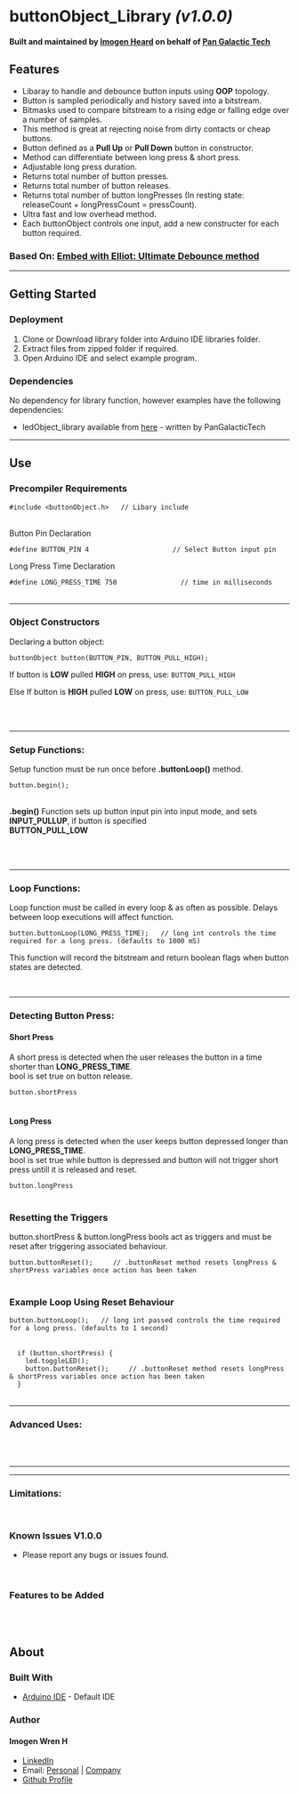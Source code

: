 # buttonObject_Library *(v1.0.0)*
#### Built and maintained by [Imogen Heard](mailto:pangalactictech@gmail.com "Email me!") on behalf of [Pan Galactic Tech](https://PanGalacticTech.com)

## Features
* Libaray to handle and debounce button inputs using **OOP** topology.
* Button is sampled periodically and history saved into a bitstream.
* Bitmasks used to compare bitstream to a rising edge or falling edge over a number of samples.
* This method is great at rejecting noise from dirty contacts or cheap buttons.
* Button defined as a **Pull Up** or **Pull Down** button in constructor.
* Method can differentiate between long press & short press.
* Adjustable long press duration.
* Returns total number of button presses.
* Returns total number of button releases.
* Returns total number of button longPresses (In resting state: releaseCount + longPressCount = pressCount).
* Ultra fast and low overhead method.
* Each buttonObject controls one input, add a new constructer for each button required.

### Based On: [Embed with Elliot: Ultimate Debounce method](https://hackaday.com/2015/12/10/embed-with-elliot-debounce-your-noisy-buttons-part-ii/#more-180185)
___________________________________________________________________________________________________________

## Getting Started
### Deployment
1. Clone or Download library folder into Arduino IDE libraries folder.
2. Extract files from zipped folder if required.
3. Open Arduino IDE and select example program.

### Dependencies
No dependency for library function, however examples have the following dependencies:
* ledObject_library available from [here](https://github.com/PanGalacticTech/ledObject_library) - written by PanGalacticTech
___________________________________________________________________________________________________________

## Use

### Precompiler Requirements<br>

`#include <buttonObject.h>   // Libary include`  <br> <br>

Button Pin Declaration<br>

`#define BUTTON_PIN 4                     // Select Button input pin`   <br>

Long Press Time Declaration<br>

`#define LONG_PRESS_TIME 750                // time in milliseconds` <br>
 <br>

___________________________________________________________________________________________________________

### Object Constructors

Declaring a button object:

`buttonObject button(BUTTON_PIN, BUTTON_PULL_HIGH);` <br>

If button is **LOW** pulled **HIGH** on press, use:  `BUTTON_PULL_HIGH` <br>

Else If button is **HIGH** pulled **LOW** on press, use: `BUTTON_PULL_LOW` <br><br>

<br>

___________________________________________________________________________________________________________

### Setup Functions:

Setup function must be run once before **.buttonLoop()** method. <br>

`button.begin();`<br> <br>

**.begin()** Function sets up button input pin into input mode, and sets **INPUT_PULLUP**, if button is specified<br>
**BUTTON_PULL_LOW**

<br><br>

___________________________________________________________________________________________________________

### Loop Functions:

Loop function must be called in every loop & as often as possible. Delays between loop executions will affect 
function.

`button.buttonLoop(LONG_PRESS_TIME);   // long int controls the time required for a long press. (defaults to 1000 mS)`<br>

This function will record the bitstream and return boolean flags when button states are detected.



<br>


___________________________________________________________________________________________________________

### Detecting Button Press:
#### Short Press

A short press is detected when the user releases the button in a time shorter than **LONG_PRESS_TIME**.<br>
bool is set true on button release.<br>

`button.shortPress` <br> <br>


#### Long Press

A long press is detected when the user keeps button depressed longer than **LONG_PRESS_TIME**. <br>
bool is set true while button is depressed and button will not trigger short press untill
it is released and reset. <br>

`button.longPress`<br><br>



### Resetting the Triggers

button.shortPress & button.longPress bools act as triggers and must be reset after triggering associated 
behaviour.

`button.buttonReset();     // .buttonReset method resets longPress & shortPress variables once action has been taken` <br><br>

### Example Loop Using Reset Behaviour

`button.buttonLoop();   // long int passed controls the time required for a long press. (defaults to 1 second)`<br><br>

`  if (button.shortPress) {` <br>
`    led.toggleLED();` <br>
`    button.buttonReset();     // .buttonReset method resets longPress & shortPress variables once action has been taken`<br>
`  }`<br><br>







___________________________________________________________________________________________________________

### Advanced Uses:



<br>
<br>

___________________________________________________________________________________________________________
___________________________________________________________________________________________________________

### Limitations:



<br>

### Known Issues V1.0.0
  - Please report any bugs or issues found.

<br>

### Features to be Added 

<br>
<br>

## About
### Built With
* [Arduino IDE](https://www.arduino.cc/) - Default IDE


### Author
#### Imogen Wren H
* [LinkedIn](https://www.linkedin.com/in/declan-heard-91103b58/)
* Email: [Personal](mailto:dec.h38@gmail.com "dec.h38@gmail.com") | [Company](mailto:PanGalacticTech@gmail.com "PanGalacticTech@gmail.com")
* [Github Profile](https://github.com/PanGalacticTech)
